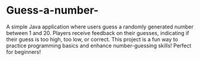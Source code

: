 # Guess-a-number-
A simple Java application where users guess a randomly generated number between 1 and 20. Players receive feedback on their guesses, indicating if their guess is too high, too low, or correct. This project is a fun way to practice programming basics and enhance number-guessing skills! Perfect for beginners!
